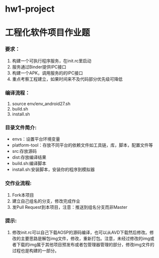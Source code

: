 # hw1-project
工程化软件项目作业题
=========================

### 要求：
1. 构建一个可执行程序服务，在init.rc里启动
2. 服务通过Binder提供IPC接口
3. 构建一个APK，调用服务的的IPC接口
4. 重点考察工程建立，如果时间来不及代码部分优先级可降低

### 编译流程：
1. source env/env_android27.sh
2. build.sh
3. install.sh

### 目录文件简介:
* envs：设置平台环境变量
* platform-tool：存放不同平台的依赖文件如工具链，库，脚本，配置文件等
* src:存放源码
* dist:存放编译结果
* build.sh:编译脚本
* install.sh:安装脚本，安装你的程序到模拟器

### 交作业流程:
1. Fork本项目
2. 建立自己组名的分支，修改完成作业
3. 发Pull Request到本项目，注意：推送到组名分支而非Master

### 提示:
1. 修改init.rc可以自己下载AOSP的源码编译，也可以从AVD下载然后修改。修改的主要思路是解包img文件，修改，重新打包。注意，未经过修改的img或者下载的img属于其他项目预发布或者包管理器管理的部分，修改img文件的过程也是构建的一部分。
